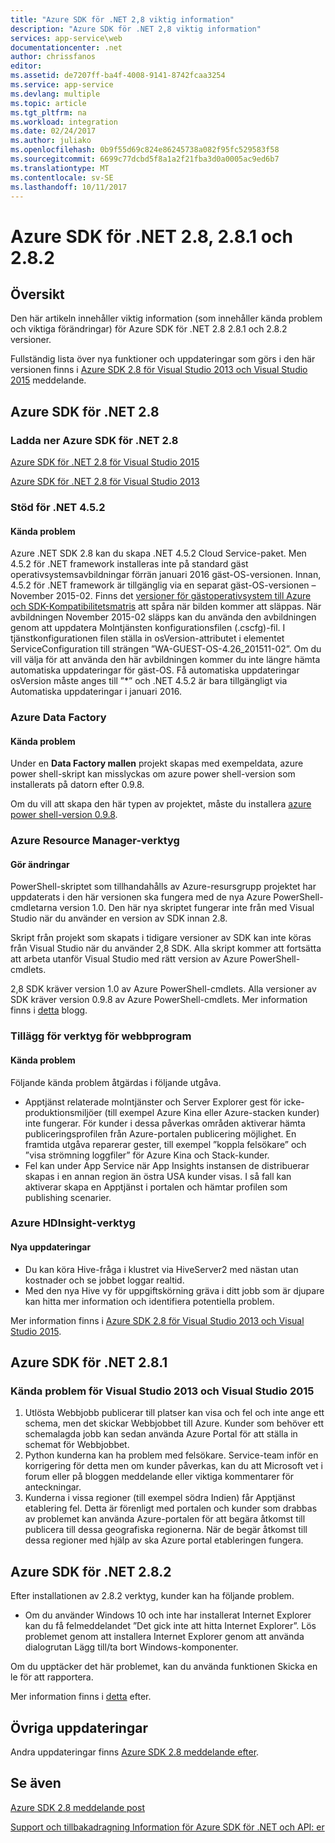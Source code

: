 ```yaml
---
title: "Azure SDK för .NET 2,8 viktig information"
description: "Azure SDK för .NET 2,8 viktig information"
services: app-service\web
documentationcenter: .net
author: chrissfanos
editor: 
ms.assetid: de7207ff-ba4f-4008-9141-8742fcaa3254
ms.service: app-service
ms.devlang: multiple
ms.topic: article
ms.tgt_pltfrm: na
ms.workload: integration
ms.date: 02/24/2017
ms.author: juliako
ms.openlocfilehash: 0b9f55d69c824e86245738a082f95fc529583f58
ms.sourcegitcommit: 6699c77dcbd5f8a1a2f21fba3d0a0005ac9ed6b7
ms.translationtype: MT
ms.contentlocale: sv-SE
ms.lasthandoff: 10/11/2017
---
```

# <a name="azure-sdk-for-net-28-281-and-282"></a>Azure SDK för .NET 2.8, 2.8.1 och 2.8.2
## <a name="overview"></a>Översikt
Den här artikeln innehåller viktig information (som innehåller kända problem och viktiga förändringar) för Azure SDK för .NET 2.8 2.8.1 och 2.8.2 versioner. 

Fullständig lista över nya funktioner och uppdateringar som görs i den här versionen finns i [Azure SDK 2.8 för Visual Studio 2013 och Visual Studio 2015](https://azure.microsoft.com/blog/announcing-the-azure-sdk-2-8-for-net/) meddelande. 

## <a name="azure-sdk-for-net-28"></a>Azure SDK för .NET 2.8
### <a name="download-azure-sdk-for-net-28"></a>Ladda ner Azure SDK för .NET 2.8
[Azure SDK för .NET 2.8 för Visual Studio 2015](http://go.microsoft.com/fwlink/?LinkId=699285) 

[Azure SDK för .NET 2.8 för Visual Studio 2013](http://go.microsoft.com/fwlink/?LinkId=699287)

### <a name="net-452-support"></a>Stöd för .NET 4.5.2
#### <a name="known-issues"></a>Kända problem
Azure .NET SDK 2.8 kan du skapa .NET 4.5.2 Cloud Service-paket. Men 4.5.2 för .NET framework installeras inte på standard gäst operativsystemsavbildningar förrän januari 2016 gäst-OS-versionen. Innan, 4.5.2 för .NET framework är tillgänglig via en separat gäst-OS-versionen – November 2015-02. Finns det [versioner för gästoperativsystem till Azure och SDK-Kompatibilitetsmatris](../cloud-services/cloud-services-guestos-update-matrix.md) att spåra när bilden kommer att släppas.  När avbildningen November 2015-02 släpps kan du använda den avbildningen genom att uppdatera Molntjänsten konfigurationsfilen (.cscfg)-fil. I tjänstkonfigurationen filen ställa in osVersion-attributet i elementet ServiceConfiguration till strängen ”WA-GUEST-OS-4.26_201511-02”. Om du vill välja för att använda den här avbildningen kommer du inte längre hämta automatiska uppdateringar för gäst-OS. Få automatiska uppdateringar osVersion måste anges till ”*” och .NET 4.5.2 är bara tillgängligt via Automatiska uppdateringar i januari 2016.

### <a name="azure-data-factory"></a>Azure Data Factory
#### <a name="known-issues"></a>Kända problem
Under en **Data Factory mallen** projekt skapas med exempeldata, azure power shell-skript kan misslyckas om azure power shell-version som installerats på datorn efter 0.9.8.

Om du vill att skapa den här typen av projektet, måste du installera [azure power shell-version 0.9.8](https://github.com/Azure/azure-powershell/releases/download/v0.9.8-September2015/azure-powershell.0.9.8.msi).

### <a name="azure-resource-manager-tools"></a>Azure Resource Manager-verktyg
#### <a name="breaking-changes"></a>Gör ändringar
PowerShell-skriptet som tillhandahålls av Azure-resursgrupp projektet har uppdaterats i den här versionen ska fungera med de nya Azure PowerShell-cmdletarna version 1.0.  Den här nya skriptet fungerar inte från med Visual Studio när du använder en version av SDK innan 2.8.  

Skript från projekt som skapats i tidigare versioner av SDK kan inte köras från Visual Studio när du använder 2,8 SDK.  Alla skript kommer att fortsätta att arbeta utanför Visual Studio med rätt version av Azure PowerShell-cmdlets.  

2,8 SDK kräver version 1.0 av Azure PowerShell-cmdlets.  Alla versioner av SDK kräver version 0.9.8 av Azure PowerShell-cmdlets.  Mer information finns i [detta](http://go.microsoft.com/fwlink/?LinkID=623011) blogg.

### <a name="web-tools-extensions"></a>Tillägg för verktyg för webbprogram
#### <a name="known-issues"></a>Kända problem
Följande kända problem åtgärdas i följande utgåva.

* Apptjänst relaterade molntjänster och Server Explorer gest för icke-produktionsmiljöer (till exempel Azure Kina eller Azure-stacken kunder) inte fungerar. För kunder i dessa påverkas områden aktiverar hämta publiceringsprofilen från Azure-portalen publicering möjlighet. En framtida utgåva reparerar gester, till exempel ”koppla felsökare” och ”visa strömning loggfiler” för Azure Kina och Stack-kunder. 
* Fel kan under App Service när App Insights instansen de distribuerar skapas i en annan region än östra USA kunder visas. I så fall kan aktiverar skapa en Apptjänst i portalen och hämtar profilen som publishing scenarier. 

### <a name="azure-hdinsight-tools"></a>Azure HDInsight-verktyg
#### <a name="new-updates"></a>Nya uppdateringar
* Du kan köra Hive-fråga i klustret via HiveServer2 med nästan utan kostnader och se jobbet loggar realtid.
* Med den nya Hive vy för uppgiftskörning gräva i ditt jobb som är djupare kan hitta mer information och identifiera potentiella problem.

Mer information finns i [Azure SDK 2.8 för Visual Studio 2013 och Visual Studio 2015](https://azure.microsoft.com/blog/announcing-the-azure-sdk-2-8-for-net/). 

## <a name="azure-sdk-for-net-281"></a>Azure SDK för .NET 2.8.1
### <a name="known-issues-for-visual-studio-2013-and-visual-studio-2015"></a>Kända problem för Visual Studio 2013 och Visual Studio 2015
1. Utlösta Webbjobb publicerar till platser kan visa och fel och inte ange ett schema, men det skickar Webbjobbet till Azure. Kunder som behöver ett schemalagda jobb kan sedan använda Azure Portal för att ställa in schemat för Webbjobbet. 
2. Python kunderna kan ha problem med felsökare. Service-team inför en korrigering för detta men om kunder påverkas, kan du att Microsoft vet i forum eller på bloggen meddelande eller viktiga kommentarer för anteckningar. 
3. Kunderna i vissa regioner (till exempel södra Indien) får Apptjänst etablering fel. Detta är förenligt med portalen och kunder som drabbas av problemet kan använda Azure-portalen för att begära åtkomst till publicera till dessa geografiska regionerna. När de begär åtkomst till dessa regioner med hjälp av ska Azure portal etableringen fungera. 

## <a name="azure-sdk-for-net-282"></a>Azure SDK för .NET 2.8.2
Efter installationen av 2.8.2 verktyg, kunder kan ha följande problem.         

* Om du använder Windows 10 och inte har installerat Internet Explorer kan du få felmeddelandet ”Det gick inte att hitta Internet Explorer”.
  Lös problemet genom att installera Internet Explorer genom att använda dialogrutan Lägg till/ta bort Windows-komponenter.

Om du upptäcker det här problemet, kan du använda funktionen Skicka en le för att rapportera.

Mer information finns i [detta](https://azure.microsoft.com/blog/announcing-azure-sdk-2-8-2-for-net/) efter.

## <a name="other-updates"></a>Övriga uppdateringar
Andra uppdateringar finns [Azure SDK 2.8 meddelande efter](https://azure.microsoft.com/blog/announcing-the-azure-sdk-2-8-for-net/).

## <a name="also-see"></a>Se även
[Azure SDK 2.8 meddelande post](https://azure.microsoft.com/blog/announcing-the-azure-sdk-2-8-for-net/)

[Support och tillbakadragning Information för Azure SDK för .NET och API: er](https://msdn.microsoft.com/library/azure/dn479282.aspx)

